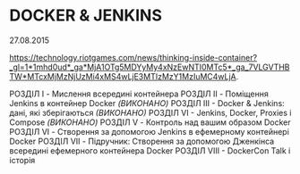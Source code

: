 # DOCKER & JENKINS
27.08.2015

https://technology.riotgames.com/news/thinking-inside-container?_gl=1*1mhd0ud*_ga*MjA1OTg5MDYyMy4xNzEwNTI0MTc5*_ga_7VLGVTHBTW*MTcxMjMzNjUzMi4xMS4wLjE3MTIzMzY1MzIuMC4wLjA.

РОЗДІЛ I - Мислення всередині контейнера 
РОЗДІЛ II - Поміщення Jenkins в контейнер Docker _(ВИКОНАНО)_
РОЗДІЛ III - Docker & Jenkins: дані, які зберігаються _(ВИКОНАНО)_
РОЗДІЛ VI - Jenkins, Docker, Proxies і Compose _(ВИКОНАНО)_
РОЗДІЛ V - Контроль над вашим образом Docker 
РОЗДІЛ VI - Створення за допомогою Jenkins в ефемерному контейнері Docker
РОЗДІЛ VII - Підручник: Створення за допомогою Дженкінса всередині ефемерного контейнера Docker 
РОЗДІЛ VIII - DockerCon Talk і історія 